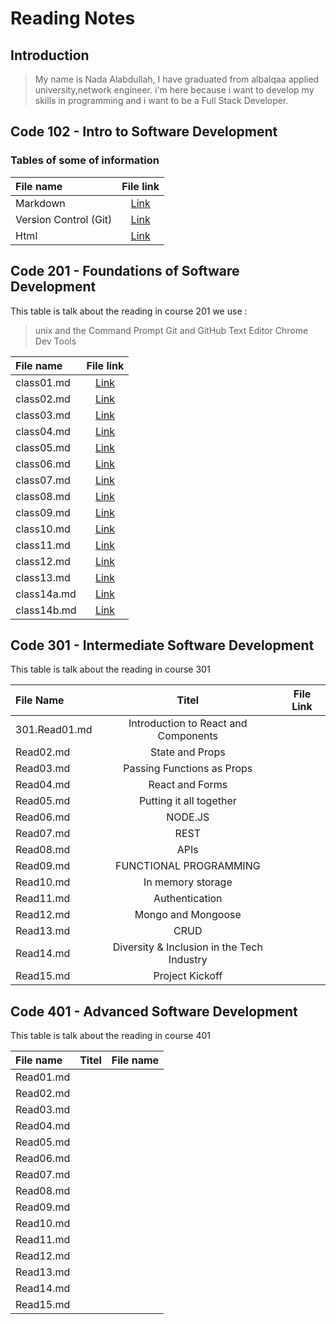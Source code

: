 # Reading Notes

## Introduction
>My name is Nada Alabdullah, I have graduated from albalqaa applied university,network engineer.
i'm here because i want to develop my skills in programming and i want to be a Full Stack Developer.


 
## Code 102 - Intro to Software Development

### Tables of some of information

| File name      | File link     |
| :------------- | :----------: | 
|  Markdown | [Link](https://nada0795.github.io/reading-note/read01)|
| Version Control (Git)   | [Link](https://nada0795.github.io/reading-note/read02)| 
| Html   | [Link](https://nada0795.github.io/reading-note/read03)| 


## Code 201 - Foundations of Software Development
This table is talk about the reading in course 201
we use :

> unix and the Command Prompt
> Git and GitHub
> Text Editor
> Chrome Dev Tools

| File name      | File link     |
| :------------- | :----------:  | 
|  class01.md    | [Link](https://nada0795.github.io/reading-note/class01)|
|  class02.md    | [Link](https://nada0795.github.io/reading-note/class02)| 
|  class03.md    | [Link](https://nada0795.github.io/reading-note/class03)|          
|  class04.md    | [Link](https://nada0795.github.io/reading-note/class04)|
|  class05.md    | [Link](https://nada0795.github.io/reading-note/class05)| 
|  class06.md    | [Link](https://nada0795.github.io/reading-note/class06)|
|  class07.md    | [Link](https://nada0795.github.io/reading-note/class07)| 
|  class08.md    | [Link](https://nada0795.github.io/reading-note/class08)|              
|  class09.md    | [Link](https://nada0795.github.io/reading-note/class09)|
|  class10.md    | [Link](https://nada0795.github.io/reading-note/class10)| 
|  class11.md    | [Link](https://nada0795.github.io/reading-note/class11)| 
|  class12.md    | [Link](https://nada0795.github.io/reading-note/class12)| 
|  class13.md    | [Link](https://nada0795.github.io/reading-note/class13)|   
|  class14a.md   | [Link](https://nada0795.github.io/reading-note/class14a)|
|  class14b.md   | [Link](https://nada0795.github.io/reading-note/class14b)|      




## Code 301 - Intermediate Software Development
This table is talk about the reading in course 301

| File Name      | Titel         |  File Link     |
| :------------- | :----------:  |  :----------:   |
|  301.Read01.md    | Introduction to React and Components | |  [Link](https://nada0795.github.io/reading-notes/301.Read01)|
|  Read02.md    |  State and Props| |          |
|  Read03.md     | Passing Functions as Props |   |          |    
|  Read04.md    | React and Forms | |          | 
|  Read05.md     | Putting it all together | |          | 
|  Read06.md    | NODE.JS | |          | 
|  Read07.md    | REST | |          | 
|  Read08.md    | APIs | |          | 
|  Read09.md    | FUNCTIONAL PROGRAMMING | |          | 
|  Read10.md    | In memory storage | |          | 
|  Read11.md    | Authentication | |          | 
|  Read12.md    | Mongo and Mongoose | |          | 
|  Read13.md    | CRUD | |          | 
|  Read14.md    | Diversity & Inclusion in the Tech Industry | |          | 
|  Read15.md    | Project Kickoff | |          | 




## Code 401 - Advanced Software Development
This table is talk about the reading in course 401



| File name      | Titel         |  File name      |
| :------------- | :----------:  |  :----------:   |
|  Read01.md    | | |          |
|  Read02.md    |  | |          |
|  Read03.md     |  |   |          |    
|  Read04.md    |  | |          | 
|  Read05.md     |  | |          | 
|  Read06.md    |  | |          | 
|  Read07.md    | | |          | 
|  Read08.md    |  | |          | 
|  Read09.md    |  | |          | 
|  Read10.md    |  | |          | 
|  Read11.md    |  | |          | 
|  Read12.md    |  | |          | 
|  Read13.md    |  | |          | 
|  Read14.md    |  | |          | 
|  Read15.md    |  | |          | 